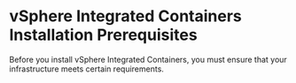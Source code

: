 # vSphere Integrated Containers Installation Prerequisites

Before you install vSphere Integrated Containers, you must ensure that your infrastructure meets certain requirements.